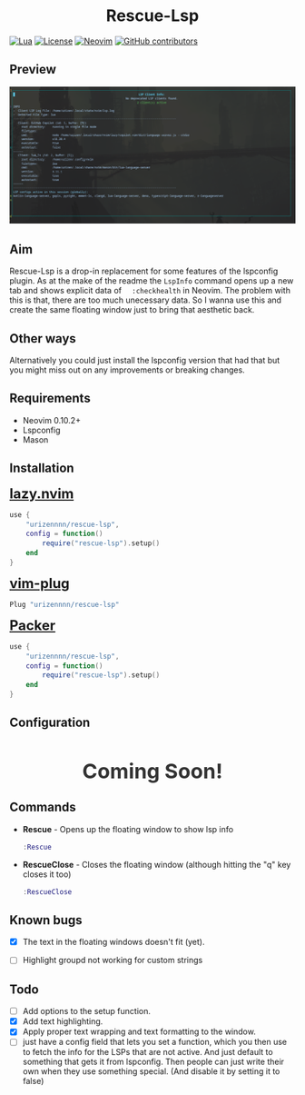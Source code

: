 <div align="center">
    <h1>Rescue-Lsp</hjson</h1>
</div>

[![Lua](https://img.shields.io/badge/Lua-5.1%20|%205.3%20|%205.4-blue.svg)](https://www.lua.org)
[![License](https://img.shields.io/badge/license-MIT-green.svg)](https://opensource.org/licenses/MIT)
[![Neovim](https://img.shields.io/badge/Neovim-0.10.2%2B-blue.svg)](https://github.com/neovim/neovim)
[![GitHub contributors](https://img.shields.io/github/contributors/urizennnn/zync)](https://github.com/urizennnn/zync/graphs/contributors)


## Preview

![Rescue-Lsp](https://raw.githubusercontent.com/urizennnn/rescue-lsp.nvim/master/media/preview.png)

## Aim
Rescue-Lsp is a drop-in replacement for some features of the lspconfig plugin. As at the make of the readme the ```LspInfo``` command opens up a new tab and shows explicit data of ``` 
:checkhealth``` in Neovim. The problem with this is that, there are too much unecessary data. So I wanna use this and create the same floating window just to bring that aesthetic back.

## Other ways
Alternatively you could just install the lspconfig version that had that but you might miss out on any improvements or breaking changes.

## Requirements
- Neovim 0.10.2+
- Lspconfig
- Mason

## Installation
<span style="font-size: 24px; font-weight: bold;">[lazy.nvim](https://github.com/folke/lazy.nvim)</span>
```lua
use {
    "urizennnn/rescue-lsp",
    config = function()
        require("rescue-lsp").setup()
    end
}
```
<span style="font-size: 24px; font-weight: bold;">[vim-plug](https://github.com/junegunn/vim-plug)</span>
```lua
Plug "urizennnn/rescue-lsp"
```


<span style="font-size: 24px; font-weight: bold;">[Packer](https://github.com/wbthomason/packer.nvim)</span>
```lua
use {
    "urizennnn/rescue-lsp",
    config = function()
        require("rescue-lsp").setup()
    end
}
```


## Configuration

<h1 style="font-size: 36px; font-weight: bold; color: #333; text-align: center;">Coming Soon!</h1>

## Commands
- **Rescue** - Opens up the floating window to show lsp info
    ```lua 
    :Rescue
    ```
- **RescueClose** - Closes the floating window (although hitting the "q" key closes it too)
    ```lua
    :RescueClose
    ```

## Known bugs
- [x] The text in the floating windows doesn't fit (yet).
- [ ] Highlight groupd not working for custom strings


## Todo
- [ ] Add options to the setup function.
- [x] Add text highlighting.
- [x] Apply proper text wrapping and text formatting to the window.
- [ ] just have a config field that lets you set a function, which you then use to fetch the info for the LSPs that are not active.
And just default to something that gets it from lspconfig.
Then people can just write their own when they use something special.
(And disable it by setting it to false)
